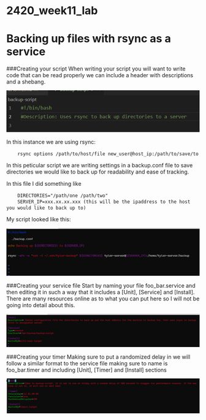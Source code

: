 # 2420_week11_lab
# Backing up files with rsync as a service
###Creating your script
When writing your script you will want to write code that can be read properly we can include a header with descriptions and a shebang.

![header](./images/header.png)

In this instance we are using rsync:
```
    rsync options /path/to/host/file new_user@host_ip:/path/to/save/to
```

In this peticular script we are writing settings in a backup.conf file to save directories we would like to back up for readability and ease of tracking.

In this file I did something like
```
    DIRECTORIES="/path/one /path/two"
    SERVER_IP=xxx.xx.xx.xxx (this will be the ipaddress to the host you would like to back up to)
```

My script looked like this:

![backup_script](./images/backup_script.png)

###Creating your service file
Start by naming your file foo_bar.service and then editing it in such a way that it includes a [Unit], [Service] and [Install].
There are many resources online as to what you can put here so I will not be going into detail about this.

![backup_service](./images/backup_service.png)

###Creating your timer
Making sure to put a randomized delay in we will follow a similar format to the service file making sure to name is foo_bar.timer and including [Unit], [Timer] and [Install] sections

![backup_timer](./images/backup_timer.png)
